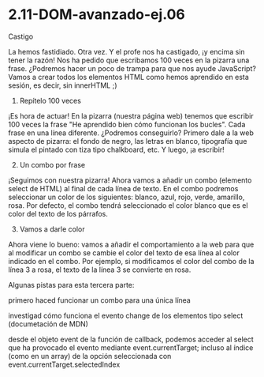 # 2.11-DOM-avanzado-ej.06


Castigo

La hemos fastidiado. Otra vez. Y el profe nos ha castigado, ¡y encima sin tener la razón! Nos ha pedido que escribamos 100 veces en la pizarra una frase. ¿Podremos hacer un poco de trampa para que nos ayude JavaScript? Vamos a crear todos los elementos HTML como hemos aprendido en esta sesión, es decir, sin innerHTML ;)

1. Repítelo 100 veces

¡Es hora de actuar! En la pizarra (nuestra página web) tenemos que escribir 100 veces la frase "He aprendido bien cómo funcionan los bucles". Cada frase en una línea diferente. ¿Podremos conseguirlo? Primero dale a la web aspecto de pizarra: el fondo de negro, las letras en blanco, tipografía que simula el pintado con tiza tipo chalkboard, etc. Y luego, ¡a escribir!

2. Un combo por frase

¡Seguimos con nuestra pizarra! Ahora vamos a añadir un combo (elemento select de HTML) al final de cada línea de texto. En el combo podremos seleccionar un color de los siguientes: blanco, azul, rojo, verde, amarillo, rosa. Por defecto, el combo tendrá seleccionado el color blanco que es el color del texto de los párrafos.

3. Vamos a darle color

Ahora viene lo bueno: vamos a añadir el comportamiento a la web para que al modificar un combo se cambie el color del texto de esa línea al color indicado en el combo. Por ejemplo, si modificamos el color del combo de la línea 3 a rosa, el texto de la línea 3 se convierte en rosa.

Algunas pistas para esta tercera parte:

primero haced funcionar un combo para una única línea

investigad cómo funciona el evento change de los elementos tipo select (documetación de MDN)

desde el objeto event de la función de callback, podemos acceder al select que ha provocado el evento mediante event.currentTarget; incluso al índice (como en un array) de la opción seleccionada con event.currentTarget.selectedIndex

